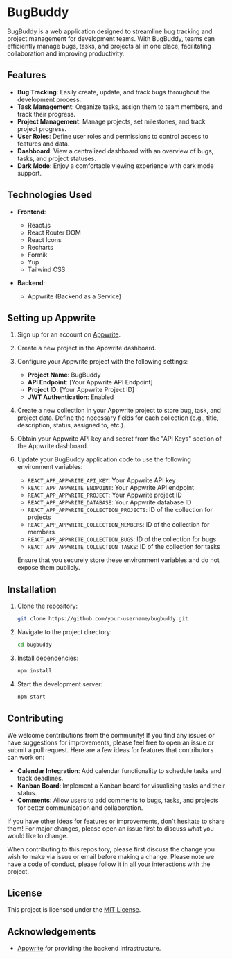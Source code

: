 # BugBuddy

BugBuddy is a web application designed to streamline bug tracking and project management for development teams. With BugBuddy, teams can efficiently manage bugs, tasks, and projects all in one place, facilitating collaboration and improving productivity.

## Features

- **Bug Tracking**: Easily create, update, and track bugs throughout the development process.
- **Task Management**: Organize tasks, assign them to team members, and track their progress.
- **Project Management**: Manage projects, set milestones, and track project progress.
- **User Roles**: Define user roles and permissions to control access to features and data.
- **Dashboard**: View a centralized dashboard with an overview of bugs, tasks, and project statuses.
- **Dark Mode**: Enjoy a comfortable viewing experience with dark mode support.

## Technologies Used

- **Frontend**:

  - React.js
  - React Router DOM
  - React Icons
  - Recharts
  - Formik
  - Yup
  - Tailwind CSS

- **Backend**:
  - Appwrite (Backend as a Service)

## Setting up Appwrite

1. Sign up for an account on [Appwrite](https://appwrite.io/).

2. Create a new project in the Appwrite dashboard.

3. Configure your Appwrite project with the following settings:

   - **Project Name**: BugBuddy
   - **API Endpoint**: [Your Appwrite API Endpoint]
   - **Project ID**: [Your Appwrite Project ID]
   - **JWT Authentication**: Enabled

4. Create a new collection in your Appwrite project to store bug, task, and project data. Define the necessary fields for each collection (e.g., title, description, status, assigned to, etc.).

5. Obtain your Appwrite API key and secret from the "API Keys" section of the Appwrite dashboard.

6. Update your BugBuddy application code to use the following environment variables:

   - `REACT_APP_APPWRITE_API_KEY`: Your Appwrite API key
   - `REACT_APP_APPWRITE_ENDPOINT`: Your Appwrite API endpoint
   - `REACT_APP_APPWRITE_PROJECT`: Your Appwrite project ID
   - `REACT_APP_APPWRITE_DATABASE`: Your Appwrite database ID
   - `REACT_APP_APPWRITE_COLLECTION_PROJECTS`: ID of the collection for projects
   - `REACT_APP_APPWRITE_COLLECTION_MEMBERS`: ID of the collection for members
   - `REACT_APP_APPWRITE_COLLECTION_BUGS`: ID of the collection for bugs
   - `REACT_APP_APPWRITE_COLLECTION_TASKS`: ID of the collection for tasks

   Ensure that you securely store these environment variables and do not expose them publicly.

## Installation

1. Clone the repository:
   ```bash
   git clone https://github.com/your-username/bugbuddy.git
   ```
2. Navigate to the project directory:
   ```bash
   cd bugbuddy
   ```
3. Install dependencies:
   ```bash
   npm install
   ```
4. Start the development server:
   ```bash
   npm start
   ```

## Contributing

We welcome contributions from the community! If you find any issues or have suggestions for improvements, please feel free to open an issue or submit a pull request. Here are a few ideas for features that contributors can work on:

- **Calendar Integration**: Add calendar functionality to schedule tasks and track deadlines.
- **Kanban Board**: Implement a Kanban board for visualizing tasks and their status.
- **Comments**: Allow users to add comments to bugs, tasks, and projects for better communication and collaboration.

If you have other ideas for features or improvements, don't hesitate to share them! For major changes, please open an issue first to discuss what you would like to change.

When contributing to this repository, please first discuss the change you wish to make via issue or email before making a change. Please note we have a code of conduct, please follow it in all your interactions with the project.

## License

This project is licensed under the [MIT License](LICENSE).

## Acknowledgements

- [Appwrite](https://appwrite.io/) for providing the backend infrastructure.
